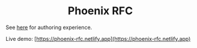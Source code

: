 <h1 align="center">
  Phoenix RFC
</h1>

See [here](https://raw.githubusercontent.com/doylemark/phoenix-rfc/master/content/posts/test.mdx) for authoring experience.

Live demo: [https://phoenix-rfc.netlify.app](https://phoenix-rfc.netlify.app)